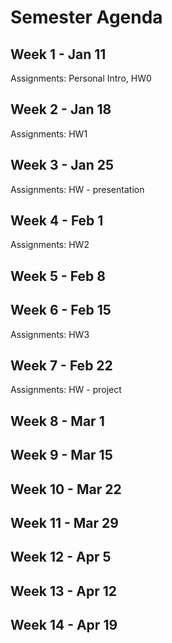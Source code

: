 # Semester Agenda

## Week 1 - Jan 11
Assignments: Personal Intro, HW0

## Week 2 - Jan 18
Assignments: HW1

## Week 3 - Jan 25
Assignments: HW - presentation

## Week 4 - Feb 1
Assignments: HW2

## Week 5 - Feb 8

## Week 6 - Feb 15
Assignments:  HW3 

## Week 7 - Feb 22
Assignments: HW - project

## Week 8 - Mar 1

## Week 9 - Mar 15

## Week 10 - Mar 22

## Week 11 - Mar 29

## Week 12 - Apr 5

## Week 13 - Apr 12

## Week 14 - Apr 19
